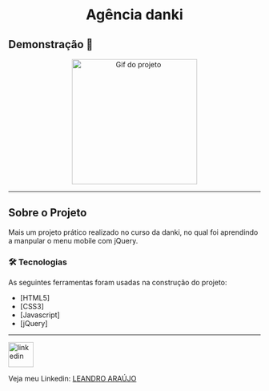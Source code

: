 <h1 style="text-align: center; font-weight: bold;">Agência danki</h1>

## Demonstração 📸

<div align="center" >
  <img src="_img/agencia.gif" alt="Gif do projeto" height="250" width="250">
</div>

---

## Sobre o Projeto

Mais um projeto prático realizado no curso da danki, no qual foi aprendindo a manpular o menu mobile com jQuery.

### 🛠 Tecnologias

As seguintes ferramentas foram usadas na construção do projeto:

- [HTML5]
- [CSS3]
- [Javascript]
- [jQuery]
---

<img src="https://github.com/leandro-araujo-silva/Proffy-FullStack/raw/master/github/linkedin.png" alt="linkedin" height="50">
<br />

Veja meu Linkedin: [LEANDRO ARAÚJO](http://www.linkedin.com/in/leandro-ara%C3%BAjo-da-silva-1660631b9)